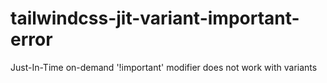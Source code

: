 # tailwindcss-jit-variant-important-error
 Just-In-Time on-demand '!important' modifier does not work with variants
